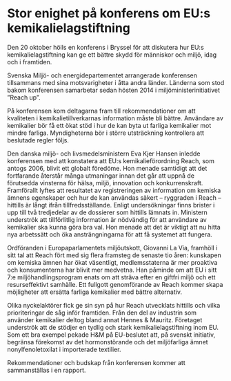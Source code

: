 # Stor enighet på konferens om EU:s kemikalielagstiftning

Den 20 oktober hölls en konferens i Bryssel för att diskutera hur EU:s kemikalielagstiftning kan ge ett bättre skydd för människor och miljö, idag och i framtiden.

Svenska Miljö- och energidepartementet arrangerade konferensen tillsammans med sina motsvarigheter i åtta andra länder. Länderna som stod bakom konferensen samarbetar sedan hösten 2014 i miljöministerinitiativet ”Reach up”.

På konferensen kom deltagarna fram till rekommendationer om att kvaliteten i kemikalietillverkarnas information måste bli bättre. Användare av kemikalier bör få ett ökat stöd i hur de kan byta ut farliga kemikalier mot mindre farliga. Myndigheterna bör i större utsträckning kontrollera att beslutade regler följs.

Den danska miljö- och livsmedelsministern Eva Kjer Hansen inledde konferensen med att konstatera att EU:s kemikalieförordning Reach, som antogs 2006, blivit ett globalt föredöme. Hon menade samtidigt att det fortfarande återstår många utmaningar innan det går att uppnå de förutsedda vinsterna för hälsa, miljö, innovation och konkurrenskraft. Framförallt lyftes att resultatet av registreringen av information om kemiska ämnens egenskaper och hur de kan användas säkert – ryggraden i Reach – hittills är långt ifrån tillfredsställande. Enligt undersökningar finns brister i upp till två tredjedelar av de dossierer som hittills lämnats in. Ministern underströk att tillförlitlig information är nödvändig för att användare av kemikalier ska kunna göra bra val. Hon menade att det är viktigt att nu hitta nya arbetssätt och öka ansträngningarna för att få systemet att fungera.

Ordföranden i Europaparlamentets miljöutskott, Giovanni La Via, framhöll i sitt tal att Reach fört med sig flera framsteg de senaste tio åren: kunskapen om kemiska ämnen har ökat väsentligt, medlemsstaterna är mer proaktiva och konsumenterna har blivit mer medvetna. Han påminde om att EU i sitt 7:e miljöhandlingsprogram enats om att sträva efter en giftfri miljö och ett resurseffektivt samhälle. Ett fullgott genomförande av Reach kommer skapa möjligheter att ersätta farliga kemikalier med bättre alternativ.

Olika nyckelaktörer fick ge sin syn på hur Reach utvecklats hittills och vilka prioriteringar de såg inför framtiden. Från den del av industrin som använder kemikalier deltog bland annat Hennes & Mauritz. Företaget underströk att de stödjer en tydlig och stark kemikalielagstiftning inom EU. Som ett bra exempel pekade H&M på EU-beslutet att, på svenskt initiativ, begränsa förekomst av det hormonstörande och det miljöfarliga ämnet nonylfenoletoxilat i importerade textilier.

Rekommendationer och budskap från konferensen kommer att sammanställas i en rapport.
